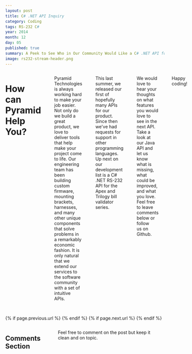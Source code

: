 ```yaml
---
layout: post
title: C# .NET API Inquiry
category: Coding
tags: RS-232 C#
year: 2014
month: 12
day: 05
published: true
summary: A Peek to See Who in Our Community Would Like a C# .NET API for Pyramid products
image: rs232-stream-header.png
---
```


<!-- Content -->
<div class="row">
	<div class="col-md-9 columns">
	<!-- CONTENT HERE -->
<h1>How can Pyramid Help You?</h1>

<p><img alt="RS-232 Stream" src="/img/posts/rs232-stream.png" style="float:right; height:400px; width:300px" /></p>

<p>Pyramid Technologies is always working hard to make your job easier. Not only do we build a great product, we love to deliver tools that help make your project come to life.&nbsp;Our engineering team has been building custom firmware, mounting brackets, harnesses, and many other unique components that solve problems in a remarkably economic fashion.&nbsp;It is only natural that we extend our services to the software community with a set of intuitive APIs.</p>
<br>
<br>
<p>This last summer, we released our first of hopefully many APIs for our product. Since then we&#39;ve had requests for support in other programming languages. Up next on our development list is a&nbsp;C# .NET RS-232 API for the Apex and Trilogy bill validator series.</p>
<br>
<br>
<p>We would love to hear your thoughts on what features you would love to see in the next API. Take a look at our Java API and let us know what is missing, what could be improved, and what you love. Feel free to leave comments below or follow us&nbsp;on Github.</p>
<br>
<br>
<p>Happy coding!</p>
	<!-- END CONTENT-->  
	</div>
</div> 

<div class="row">
	<div class="span3 columns">&nbsp;</div>
	<div class="span6 column">
			<p class="pull-right">{% if page.previous.url %} <a href="{{page.previous.url}}" title="Previous Post: {{page.previous.title}}"><i class="icon-chevron-left"></i></a> 	{% endif %}   {% if page.next.url %} 	<a href="{{page.next.url}}" title="Next Post: {{page.next.title}}"><i class="icon-chevron-right"></i></a> 	{% endif %} </p>  
	</div>
</div>
	
<div class="row">	
    <div class="span9 columns">    
		<h2>Comments Section</h2>
	    <p>Feel free to comment on the post but keep it clean and on topic.</p>	
		<div id="disqus_thread"></div>
		<script type="text/javascript">
			/* * * CONFIGURATION VARIABLES: EDIT BEFORE PASTING INTO YOUR WEBPAGE * * */
			var disqus_shortname = 'ptidevelopers'; // required: replace example with your forum shortname
			var disqus_identifier = '{{ page.url }}';
			var disqus_url = 'http://pyramidtechnologies.github.com{{ page.url }}';
 
			
			/* * * DON'T EDIT BELOW THIS LINE * * */
			(function() {
				var dsq = document.createElement('script'); dsq.type = 'text/javascript'; dsq.async = true;
				dsq.src = 'http://' + disqus_shortname + '.disqus.com/embed.js';
				(document.getElementsByTagName('head')[0] || document.getElementsByTagName('body')[0]).appendChild(dsq);
			})();
		</script>
		<noscript>Please enable JavaScript to view the <a href="http://disqus.com/?ref_noscript">comments powered by Disqus.</a></noscript>
		<a href="http://disqus.com" class="dsq-brlink">blog comments powered by <span class="logo-disqus">Disqus</span></a>
	</div>
</div>

<!-- Twitter -->
<script>!function(d,s,id){var js,fjs=d.getElementsByTagName(s)[0];if(!d.getElementById(id)){js=d.createElement(s);js.id=id;js.src="//platform.twitter.com/widgets.js";fjs.parentNode.insertBefore(js,fjs);}}(document,"script","twitter-wjs");</script>

<!-- Google + -->
<script type="text/javascript">
  (function() {
    var po = document.createElement('script'); po.type = 'text/javascript'; po.async = true;
    po.src = 'https://apis.google.com/js/plusone.js';
    var s = document.getElementsByTagName('script')[0]; s.parentNode.insertBefore(po, s);
  })();
</script>
